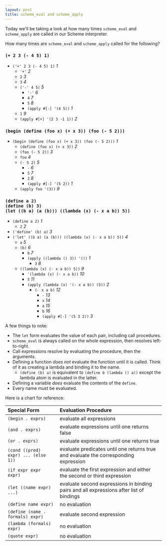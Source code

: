 ```yaml
---
layout: post
title: scheme_eval and scheme_apply
---
```


Today we'll be taking a look at how many times `scheme_eval` and `scheme_apply` are
called in our Scheme interpreter.

How many times are `scheme_eval` and `scheme_apply` called for the following?


### `(+ 2 3 (- 4 5) 1)`

* `('+' 2 3 (- 4 5) 1)` *1*
	* `'+'` *2*
	* `2` *3*
	* `3` *4*
	* `('-' 4 5)` *5*
		* `'-'` *6*
		* `4` *7*
		* `5` *8*
		* `(apply #[-] '(4 5))` *1*
	* `1` *9*
	* `(apply #[+] '(2 3 -1 1))` *2*

### `(begin (define (foo x) (+ x 3)) (foo (- 5 2)))`

* `(begin (define (foo x) (+ x 3)) (foo (- 5 2)))` *1*
	* `(define (foo x) (+ x 3))` *2*
	* `(foo (- 5 2))` *3*
	* `foo` *4*
	* `(- 5 2)` *5*
		* `-` *6*
		* `5` *7*
		* `2` *8*
		* `(apply #[-] '(5 2))` *1*
	* `(apply foo '(3))` *9*

### `(define a 2)` <br> `(define (b) 3)` <br> `(let ((b a) (a (b))) ((lambda (x) (- x a b)) 5))`

* `(define a 2)` *1*
	* `2` *2*
* `('define' (b) a)` *3*
* `('let' ((b a) (a (b))) ((lambda (x) (- x a b)) 5))` *4*
	* `a` *5*
	* `(b)` *6*
		* `b` *7*
		* `(apply ((lambda () 3)) '())` *1*
			* `3` *8*
	* `((lambda (x) (- x a b)) 5))` *9*
		* `'(lambda (x) (- x a b))` *10*
		* `5` *11*
		* `(apply (lambda (x) '(- x a b)) (5))` *2*
			* `(- x a b)` *12*
				* `-` *13*
				* `x` *14*
				* `a` *15*
				* `b` *16*
				* `(apply #[-] '(5 3 2))` *3*

A few things to note:

* The `let` form evaluates the value of each pair, including call procedures.
* `scheme_eval` is always called on the whole expression, then resolves
left-to-right.
* Call expressions resolve by evaluating the procedure, then the arguments.
* Defining a function _does not_ evaluate the function until it is called. Think
of it as creating a lambda and binding it to the name.
	* `(define (b) a)` is equivalent to `(define b (lambda () a))` except
	the lambda atom is evaluated in the latter.
* Defining a variable _does_ evaluate the contents of the `define`.
* Every name must be evaluated.

Here is a chart for reference:

Special Form | Evaluation Procedure
:-- | :--
`(begin . exprs)`| evaluate all expressions
`(and . exprs)`| evaluate expressions until one returns false
`(or . exprs)`| evaluate expressions until one returns true
`(cond ((pred) expr) ... (else 1))`| evaluate predicates until one returns true and evaluate the corresponding expression
`(if expr expr expr)`| evaluate the first expression and either the second or third expression
`(let ((name expr) ...)`| evaluate second expressions in binding pairs and all expressions after list of bindings
`(define name expr)`| no evaluation
`(define (name . formals) expr)`| evaluate second expression
`(lambda (formals) expr)`| no evaluation
`(quote expr)`| no evaluation